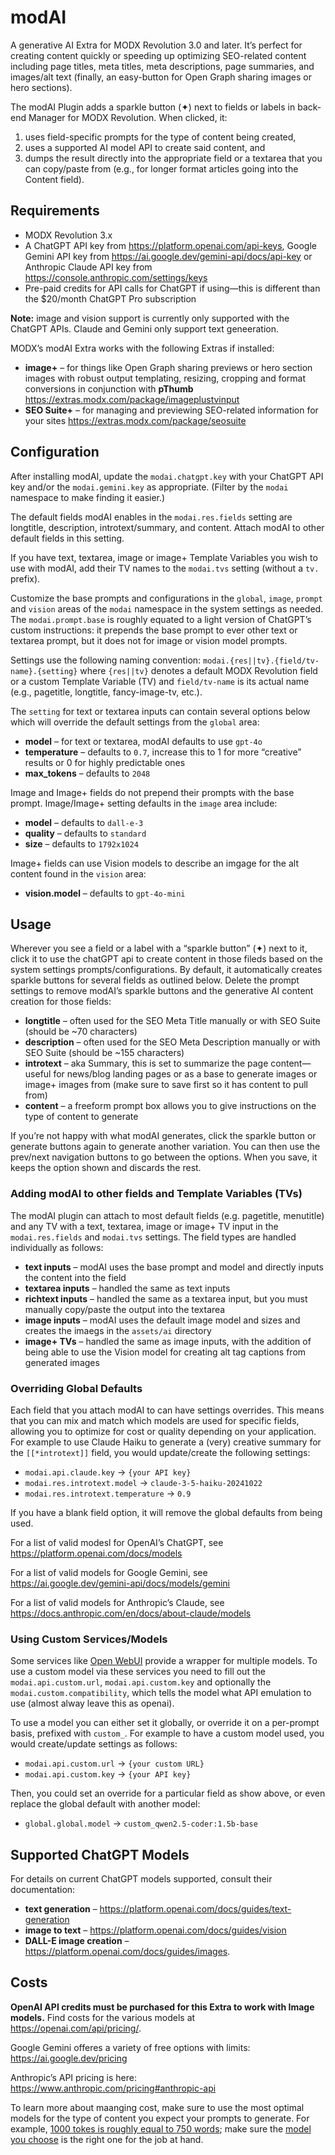 # modAI
A generative AI Extra for MODX Revolution 3.0 and later. It’s perfect for creating content quickly or speeding up optimizing SEO-related content including page titles, meta titles, meta descriptions, page summaries, and images/alt text (finally, an easy-button for Open Graph sharing images or hero sections).

The modAI Plugin adds a sparkle button (✦) next to fields or labels in back-end Manager for MODX Revolution. When clicked, it:

1. uses field-specific prompts for the type of content being created, 
2. uses a supported AI model API to create said content, and 
3. dumps the result directly into the appropriate field or a textarea that you can copy/paste from (e.g., for longer format articles going into the Content field). 

## Requirements

- MODX Revolution 3.x
- A ChatGPT API key from https://platform.openai.com/api-keys, Google Gemini API key from https://ai.google.dev/gemini-api/docs/api-key or Anthropic Claude API key from https://console.anthropic.com/settings/keys
- Pre-paid credits for API calls for ChatGPT if using—this is different than the $20/month ChatGPT Pro subscription

**Note:** image and vision support is currently only supported with the ChatGPT APIs. Claude and Gemini only support text geneeration.

MODX’s modAI Extra works with the following Extras if installed:

- **image+** – for things like Open Graph sharing previews or hero section images with robust output templating, resizing, cropping and format conversions in conjunction with **pThumb** https://extras.modx.com/package/imageplustvinput
- **SEO Suite+** – for managing and previewing SEO-related information for your sites https://extras.modx.com/package/seosuite

## Configuration

After installing modAI, update the `modai.chatgpt.key` with your ChatGPT API key and/or the `modai.gemini.key` as appropriate. (Filter by the `modai` namespace to make finding it easier.)

The default fields modAI enables in the `modai.res.fields` setting are longtitle, description, introtext/summary, and content. Attach modAI to other default fields in this setting. 

If you have text, textarea, image or image+ Template Variables you wish to use with modAI, add their TV names to the `modai.tvs` setting (without a `tv.` prefix). 

Customize the base prompts and configurations in the `global`, `image`, `prompt` and `vision` areas of the `modai` namespace in the system settings as needed. The `modai.prompt.base` is roughly equated to a light version of ChatGPT’s custom instructions: it prepends the base prompt to ever other text or textarea prompt, but it does not for image or vision model prompts.

Settings use the following naming convention: `modai.{res||tv}.{field/tv-name}.{setting}` where `{res||tv}` denotes a default MODX Revolution field or a custom Template Variable (TV) and `field/tv-name` is its actual name (e.g., pagetitle, longtitle, fancy-image-tv, etc.).

The `setting` for text or textarea inputs can contain several options below which will override the default settings from the `global` area:

- **model** – for text or textarea, modAI defaults to use `gpt-4o`
- **temperature** – defaults to `0.7`, increase this to 1 for more “creative” results or 0 for highly predictable ones
- **max_tokens** – defaults to `2048`

Image and Image+ fields do not prepend their prompts with the base prompt. Image/Image+ setting defaults in the `image` area include:

- **model** – defaults to `dall-e-3`
- **quality** – defaults to `standard`
- **size** – defaults to `1792x1024`

Image+ fields can use Vision models to describe an imgage for the alt content found in the `vision` area:

- **vision.model** – defaults to `gpt-4o-mini`

## Usage

Wherever you see a field or a label with a “sparkle button” (✦) next to it, click it to use the chatGPT api to create content in those fileds based on the system settings prompts/configurations. By default, it automatically creates sparkle buttons for several fields as outlined below. Delete the prompt settings to remove modAI’s sparkle buttons and the generative AI content creation for those fields:

- **longtitle** – often used for the SEO Meta Title manually or with SEO Suite (should be ~70 characters)
- **description** – often used for the SEO Meta Description manually or with SEO Suite (should be ~155 characters)
- **introtext** – aka Summary, this is set to summarize the page content—useful for news/blog landing pages or as a base to generate images or image+ images from (make sure to save first so it has content to pull from)
- **content** – a freeform prompt box allows you to give instructions on the type of content to generate

If you’re not happy with what modAI generates, click the sparkle button or generate buttons again to generate another variation. You can then use the prev/next navigation buttons to go between the options. When you save, it keeps the option shown and discards the rest.

### Adding modAI to other fields and Template Variables (TVs)

The modAI plugin can attach to most default fields (e.g. pagetitle, menutitle) and any TV with a text, textarea, image or image+ TV input in the `modai.res.fields` and `modai.tvs` settings. The field types are handled individually as follows:

- **text inputs** – modAI uses the base prompt and model and directly inputs the content into the field 
- **textarea inputs** – handled the same as text inputs
- **richtext inputs** – handled the same as a textarea input, but you must manually copy/paste the output into the textarea 
- **image inputs** – modAI uses the default image model and sizes and creates the imaegs in the `assets/ai` directory
- **image+ TVs** – handled the same as image inputs, with the addition of being able to use the Vision model for creating alt tag captions from generated images

### Overriding Global Defaults

Each field that you attach modAI to can have settings overrides. This means that you can mix and match which models are used for specific fields, allowing you to optimize for cost or quality depending on your application. For example to use Claude Haiku to generate a (very) creative summary for the `[[*introtext]]` field, you would update/create the following settings:

- `modai.api.claude.key` → `{your API key}`
- `modai.res.introtext.model` → `claude-3-5-haiku-20241022`
- `modai.res.introtext.temperature` → `0.9`

If you have a blank field option, it will remove the global defaults from being used.

For a list of valid modesl for OpenAI’s ChatGPT, see https://platform.openai.com/docs/models

For a list of valid models for Google Gemini, see https://ai.google.dev/gemini-api/docs/models/gemini

For a list of valid models for Anthropic’s Claude, see https://docs.anthropic.com/en/docs/about-claude/models 

### Using Custom Services/Models

Some services like [Open WebUI](https://docs.openwebui.com) provide a wrapper for multiple models. To use a custom model via these services you need to fill out the `modai.api.custom.url`, `modai.api.custom.key` and optionally the `modai.custom.compatibility`, which tells the model what API emulation to use (almost alway leave this as openai).

To use a model you can either set it globally, or override it on a per-prompt basis, prefixed with `custom_`. For example to have a custom model used, you would create/update settings as follows:

- `modai.api.custom.url` → `{your custom URL}`
- `modai.api.custom.key` → `{your API key}`

Then, you could set an override for a particular field as show above, or even replace the global default with another model:

- `global.global.model` → `custom_qwen2.5-coder:1.5b-base`

## Supported ChatGPT Models

For details on current ChatGPT models supported, consult their documentation: 

- **text generation** – https://platform.openai.com/docs/guides/text-generation
- **image to text** – https://platform.openai.com/docs/guides/vision
- **DALL-E image creation** – https://platform.openai.com/docs/guides/images.

## Costs

**OpenAI API credits must be purchased for this Extra to work with Image models.** Find costs for the various models at https://openai.com/api/pricing/.

Google Gemini offeres a variety of free options with limits: https://ai.google.dev/pricing

Anthropic’s API pricing is here: https://www.anthropic.com/pricing#anthropic-api 

To learn more about maanging cost, make sure to use the most optimal models for the type of content you expect your prompts to generate. For example, [1000 tokes is roughly equal to 750 words](https://platform.openai.com/docs/guides/production-best-practices#text-generation); make sure the [model you choose](https://platform.openai.com/docs/guides/model-selection) is the right one for the job at hand.
